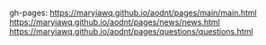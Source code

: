 gh-pages: https://maryiawq.github.io/aodnt/pages/main/main.html
          https://maryiawq.github.io/aodnt/pages/news/news.html
          https://maryiawq.github.io/aodnt/pages/questions/questions.html
